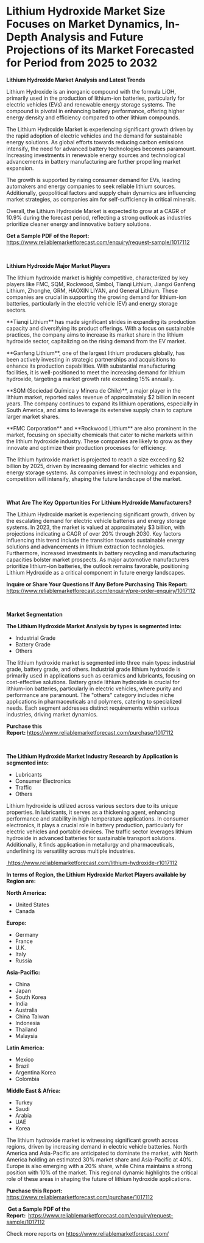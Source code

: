 <p><h1>Lithium Hydroxide Market Size Focuses on Market Dynamics, In-Depth Analysis and Future Projections of its Market Forecasted for Period from 2025 to 2032</h1></p><p><strong>Lithium Hydroxide Market Analysis and Latest Trends</strong></p>
<p><p>Lithium Hydroxide is an inorganic compound with the formula LiOH, primarily used in the production of lithium-ion batteries, particularly for electric vehicles (EVs) and renewable energy storage systems. The compound is pivotal in enhancing battery performance, offering higher energy density and efficiency compared to other lithium compounds.</p><p>The Lithium Hydroxide Market is experiencing significant growth driven by the rapid adoption of electric vehicles and the demand for sustainable energy solutions. As global efforts towards reducing carbon emissions intensify, the need for advanced battery technologies becomes paramount. Increasing investments in renewable energy sources and technological advancements in battery manufacturing are further propelling market expansion. </p><p>The growth is supported by rising consumer demand for EVs, leading automakers and energy companies to seek reliable lithium sources. Additionally, geopolitical factors and supply chain dynamics are influencing market strategies, as companies aim for self-sufficiency in critical minerals. </p><p>Overall, the Lithium Hydroxide Market is expected to grow at a CAGR of 10.9% during the forecast period, reflecting a strong outlook as industries prioritize cleaner energy and innovative battery solutions.</p></p>
<p><strong>Get a Sample PDF of the Report:&nbsp;</strong> <a href="https://www.reliablemarketforecast.com/enquiry/request-sample/1017112?utm_campaign=2226&utm_medium=2&utm_source=Github&utm_content=ia&utm_term=30012025&utm_id=lithium-hydroxide">https://www.reliablemarketforecast.com/enquiry/request-sample/1017112</a></p>
<p>&nbsp;</p>
<p><strong>Lithium Hydroxide Major Market Players</strong></p>
<p><p>The lithium hydroxide market is highly competitive, characterized by key players like FMC, SQM, Rockwood, Simbol, Tianqi Lithium, Jiangxi Ganfeng Lithium, Zhonghe, GRM, HAOXIN LIYAN, and General Lithium. These companies are crucial in supporting the growing demand for lithium-ion batteries, particularly in the electric vehicle (EV) and energy storage sectors.</p><p>**Tianqi Lithium** has made significant strides in expanding its production capacity and diversifying its product offerings. With a focus on sustainable practices, the company aims to increase its market share in the lithium hydroxide sector, capitalizing on the rising demand from the EV market.</p><p>**Ganfeng Lithium**, one of the largest lithium producers globally, has been actively investing in strategic partnerships and acquisitions to enhance its production capabilities. With substantial manufacturing facilities, it is well-positioned to meet the increasing demand for lithium hydroxide, targeting a market growth rate exceeding 15% annually.</p><p>**SQM (Sociedad Química y Minera de Chile)**, a major player in the lithium market, reported sales revenue of approximately $2 billion in recent years. The company continues to expand its lithium operations, especially in South America, and aims to leverage its extensive supply chain to capture larger market shares.</p><p>**FMC Corporation** and **Rockwood Lithium** are also prominent in the market, focusing on specialty chemicals that cater to niche markets within the lithium hydroxide industry. These companies are likely to grow as they innovate and optimize their production processes for efficiency.</p><p>The lithium hydroxide market is projected to reach a size exceeding $2 billion by 2025, driven by increasing demand for electric vehicles and energy storage systems. As companies invest in technology and expansion, competition will intensify, shaping the future landscape of the market.</p></p>
<p>&nbsp;</p>
<p><strong>What Are The Key Opportunities For Lithium Hydroxide Manufacturers?</strong></p>
<p><p>The Lithium Hydroxide market is experiencing significant growth, driven by the escalating demand for electric vehicle batteries and energy storage systems. In 2023, the market is valued at approximately $3 billion, with projections indicating a CAGR of over 20% through 2030. Key factors influencing this trend include the transition towards sustainable energy solutions and advancements in lithium extraction technologies. Furthermore, increased investments in battery recycling and manufacturing capacities bolster market prospects. As major automotive manufacturers prioritize lithium-ion batteries, the outlook remains favorable, positioning Lithium Hydroxide as a critical component in future energy landscapes.</p></p>
<p><strong>Inquire or Share Your Questions If Any Before Purchasing This Report:</strong> <a href="https://www.reliablemarketforecast.com/enquiry/pre-order-enquiry/1017112?utm_campaign=2226&utm_medium=2&utm_source=Github&utm_content=ia&utm_term=30012025&utm_id=lithium-hydroxide">https://www.reliablemarketforecast.com/enquiry/pre-order-enquiry/1017112</a></p>
<p>&nbsp;</p>
<p><strong>Market Segmentation</strong></p>
<p><strong>The Lithium Hydroxide Market Analysis by types is segmented into:</strong></p>
<p><ul><li>Industrial Grade</li><li>Battery Grade</li><li>Others</li></ul></p>
<p><p>The lithium hydroxide market is segmented into three main types: industrial grade, battery grade, and others. Industrial grade lithium hydroxide is primarily used in applications such as ceramics and lubricants, focusing on cost-effective solutions. Battery grade lithium hydroxide is crucial for lithium-ion batteries, particularly in electric vehicles, where purity and performance are paramount. The "others" category includes niche applications in pharmaceuticals and polymers, catering to specialized needs. Each segment addresses distinct requirements within various industries, driving market dynamics.</p></p>
<p><strong>Purchase this Report:&nbsp;</strong><a href="https://www.reliablemarketforecast.com/purchase/1017112?utm_campaign=2226&utm_medium=2&utm_source=Github&utm_content=ia&utm_term=30012025&utm_id=lithium-hydroxide">https://www.reliablemarketforecast.com/purchase/1017112</a></p>
<p>&nbsp;</p>
<p><strong>The Lithium Hydroxide Market Industry Research by Application is segmented into:</strong></p>
<p><ul><li>Lubricants</li><li>Consumer Electronics</li><li>Traffic</li><li>Others</li></ul></p>
<p><p>Lithium hydroxide is utilized across various sectors due to its unique properties. In lubricants, it serves as a thickening agent, enhancing performance and stability in high-temperature applications. In consumer electronics, it plays a crucial role in battery production, particularly for electric vehicles and portable devices. The traffic sector leverages lithium hydroxide in advanced batteries for sustainable transport solutions. Additionally, it finds application in metallurgy and pharmaceuticals, underlining its versatility across multiple industries.</p></p>
<p><a href="https://www.reliablemarketforecast.com/lithium-hydroxide-r1017112?utm_campaign=2226&utm_medium=2&utm_source=Github&utm_content=ia&utm_term=30012025&utm_id=lithium-hydroxide">&nbsp;https://www.reliablemarketforecast.com/lithium-hydroxide-r1017112</a></p>
<p><strong>In terms of Region, the Lithium Hydroxide Market Players available by Region are:</strong></p>
<p>
    <p> <strong> North America: </strong>
        <ul>
            <li>United States</li>
            <li>Canada</li>
        </ul>
        </p> 
    <p> <strong> Europe: </strong>
        <ul>
            <li>Germany</li>
            <li>France</li>
            <li>U.K.</li>
            <li>Italy</li>
            <li>Russia</li>
        </ul>
        </p> 
    <p> <strong> Asia-Pacific: </strong>
        <ul>
            <li>China</li>
            <li>Japan</li>
            <li>South Korea</li>
            <li>India</li>
            <li>Australia</li>
            <li>China Taiwan</li>
            <li>Indonesia</li>
            <li>Thailand</li>
            <li>Malaysia</li>
        </ul>
        </p> 
    <p> <strong> Latin America: </strong>
        <ul>
            <li>Mexico</li>
            <li>Brazil</li>
            <li>Argentina Korea</li>
            <li>Colombia</li>
        </ul>
        </p> 
    <p> <strong> Middle East & Africa: </strong>
        <ul>
            <li>Turkey</li>
            <li>Saudi</li>
            <li>Arabia</li>
            <li>UAE</li>
            <li>Korea</li>
        </ul>
    </p>
    </p>
<p><p>The lithium hydroxide market is witnessing significant growth across regions, driven by increasing demand in electric vehicle batteries. North America and Asia-Pacific are anticipated to dominate the market, with North America holding an estimated 30% market share and Asia-Pacific at 40%. Europe is also emerging with a 20% share, while China maintains a strong position with 10% of the market. This regional dynamic highlights the critical role of these areas in shaping the future of lithium hydroxide applications.</p></p>
<p><strong>Purchase this Report: </strong><a href="https://www.reliablemarketforecast.com/purchase/1017112?utm_campaign=2226&utm_medium=2&utm_source=Github&utm_content=ia&utm_term=30012025&utm_id=lithium-hydroxide">https://www.reliablemarketforecast.com/purchase/1017112</a></p>
<p>&nbsp;<strong>Get a Sample PDF of the Report:&nbsp;&nbsp;</strong><a href="https://www.reliablemarketforecast.com/enquiry/request-sample/1017112?utm_campaign=2226&utm_medium=2&utm_source=Github&utm_content=ia&utm_term=30012025&utm_id=lithium-hydroxide">https://www.reliablemarketforecast.com/enquiry/request-sample/1017112</a></p>
<p><strong></strong></p>
<p>Check more reports on <a href="https://www.reliablemarketforecast.com/?utm_campaign=2226&utm_medium=2&utm_source=Github&utm_content=ia&utm_term=30012025&utm_id=lithium-hydroxide">https://www.reliablemarketforecast.com/</a></p>